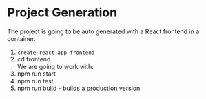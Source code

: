 # Project Generation
The project is going to be auto generated with a React frontend in a container.  
1. ```create-react-app frontend```
2. cd frontend  
We are going to work with:  
1. npm run start  
2. npm run test  
3. npm run build - builds a production version.
